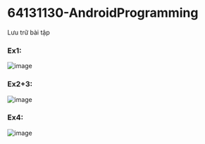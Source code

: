 # 64131130-AndroidProgramming
Lưu trữ bài tập

### Ex1:
  
![image](https://github.com/user-attachments/assets/be0c1a04-82cd-4dde-a9ac-250d956c97f3)

### Ex2+3:
  
![image](https://github.com/user-attachments/assets/ad5fe843-30da-4968-8304-d3a0cd9400f9)

### Ex4:
  
![image](https://github.com/user-attachments/assets/8d0ae887-f176-464f-b039-42f6b6b70030)
